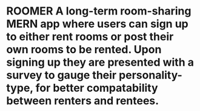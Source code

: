 # ROOMER A long-term room-sharing MERN app where users can sign up to either rent rooms or post their own rooms to be rented. Upon signing up they are presented with a survey to gauge their personality-type, for better compatability between renters and rentees.
